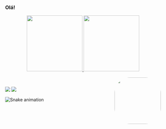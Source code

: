 ### Olá! 


<div align="center">
  <a href="https://github.com/CamilaLima21">
  <img height="180em" src="https://github-readme-stats.vercel.app/api?username=CamilaLima21&show_icons=true&theme=dracula&include_all_commits=true&count_private=true"/>
  <img height="180em" src="https://github-readme-stats.vercel.app/api/top-langs/?username=CamilaLima21&layout=compact&langs_count=7&theme=dracula"/>
</div>
  
  <div style="display: inline_block"><br>
    <!--<img align="center" alt="Camila-Java" height="30" width="40" src="https://icongr.am/devicon/java-original.svg?size=128&color=currentColor">-->
    <img align="right" height="150" style="border-radius:50px;" src="https://user-images.githubusercontent.com/95050431/173490868-144deb3d-1fbf-42d5-b6ce-38361e92590a.gif">
  </div> 
  

  
  ##
  
  <div> 
  <a href = "mailto:cml.isa.17@gmail.com"><img src="https://img.shields.io/badge/-Gmail-%23333?style=for-the-badge&logo=gmail&logoColor=white" target="_blank"></a>
  <a href="https://www.linkedin.com/in/camila-marques-de-lima-743209171" target="_blank"><img src="https://img.shields.io/badge/-LinkedIn-%230077B5?style=for-the-badge&logo=linkedin&logoColor=white" target="_blank"></a> 
  
   ![Snake animation](https://github.com/CamilaLima21/CamilaLima21/blob/output/github-contribution-grid-snake.svg)

<!--
**CamilaLima21/CamilaLima21** is a ✨ _special_ ✨ repository because its `README.md` (this file) appears on your GitHub profile.

Here are some ideas to get you started:

- 🔭 I’m currently working on ...
- 🌱 I’m currently learning ...
- 👯 I’m looking to collaborate on ...
- 🤔 I’m looking for help with ...
- 💬 Ask me about ...
- 📫 How to reach me: ...
- 😄 Pronouns: ...
- ⚡ Fun fact: ...
-->
